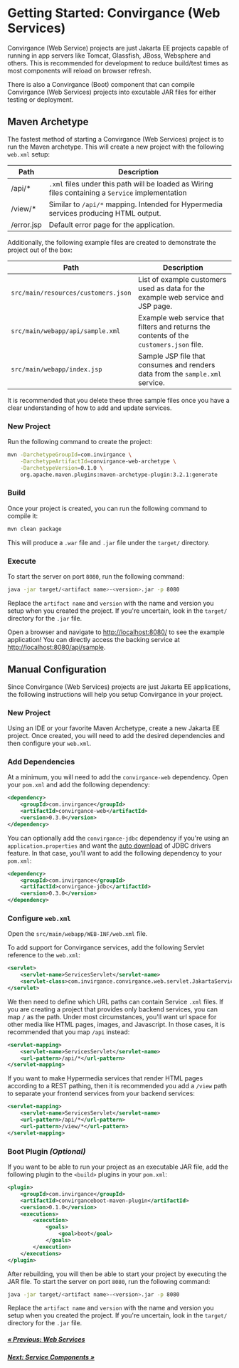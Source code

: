 # Getting Started: Convirgance (Web Services)

Convirgance (Web Service) projects are just Jakarta EE projects capable of running
in app servers like Tomcat, Glassfish, JBoss, Websphere and others. This is recommended
for development to reduce build/test times as most components will reload on browser
refresh.

There is also a Convirgance (Boot) component that can compile Convirgance (Web Services)
projects into excutable JAR files for either testing or deployment.

## Maven Archetype

The fastest method of starting a Convirgance (Web Services) project is to run the
Maven archetype. This will create a new project with the following `web.xml` setup:

| Path       | Description                                                                                       |
|------------|---------------------------------------------------------------------------------------------------|
| /api/*     | `.xml` files under this path will be loaded as Wiring files containing a `Service` implementation |
| /view/*    | Similar to `/api/*` mapping. Intended for Hypermedia services producing HTML output.              |
| /error.jsp | Default error page for the application.                                                           | 


Additionally, the following example files are created to demonstrate the project out of
the box:

| Path                                | Description                                                                                       |
|-------------------------------------|---------------------------------------------------------------------------------------------------|
| `src/main/resources/customers.json` | List of example customers used as data for the example web service and JSP page.                  |
| `src/main/webapp/api/sample.xml`    | Example web service that filters and returns the contents of the `customers.json` file.           |
| `src/main/webapp/index.jsp`         | Sample JSP file that consumes and renders data from the `sample.xml` service.                     |

It is recommended that you delete these three sample files once you have a clear understanding
of how to add and update services.


### New Project

Run the following command to create the project:

```sh
mvn -DarchetypeGroupId=com.invirgance \
    -DarchetypeArtifactId=convirgance-web-archetype \
    -DarchetypeVersion=0.1.0 \
    org.apache.maven.plugins:maven-archetype-plugin:3.2.1:generate
```

### Build

Once your project is created, you can run the following command to compile it:

```sh
mvn clean package
```

This will produce a `.war` file and `.jar` file under the `target/` directory.

### Execute

To start the server on port `8080`, run the following command:

```sh
java -jar target/<artifact name>-<version>.jar -p 8080
```

Replace the `artifact name` and `version` with the name and version you setup
when you created the project. If you're uncertain, look in the `target/` directory
for the `.jar` file.

Open a browser and navigate to [http://localhost:8080/](http://localhost:8080/) to 
see the example application! You can directly access the backing service at
[http://localhost:8080/api/sample](http://localhost:8080/api/sample).


## Manual Configuration

Since Convirgance (Web Services) projects are just Jakarta EE applications, the
following instructions will help you setup Convirgance in your project.

### New Project

Using an IDE or your favorite Maven Archetype, create a new Jakarta EE project.
Once created, you will need to add the desired dependencies and then configure
your `web.xml`.

### Add Dependencies

At a minimum, you will need to add the `convirgance-web` dependency. Open your
`pom.xml` and add the following dependency:

```xml
<dependency>
    <groupId>com.invirgance</groupId>
    <artifactId>convirgance-web</artifactId>
    <version>0.3.0</version>
</dependency>
```

You can optionally add the `convirgance-jdbc` dependency if you're using an
`application.properties` and want the [auto download](convirgance-web-boot.md)
of JDBC drivers feature. In that case, you'll want to add the following 
dependency to your `pom.xml`:

```xml
<dependency>
    <groupId>com.invirgance</groupId>
    <artifactId>convirgance-jdbc</artifactId>
    <version>0.3.0</version>
</dependency>
```

### Configure `web.xml`

Open the `src/main/webapp/WEB-INF/web.xml` file. 

To add support for Convirgance services, add the following Servlet
reference to the `web.xml`:

```xml
<servlet>
    <servlet-name>ServicesServlet</servlet-name>
    <servlet-class>com.invirgance.convirgance.web.servlet.JakartaServicesServlet</servlet-class>
</servlet>
```

We then need to define which URL paths can contain Service `.xml` files. If you are
creating a project that provides only backend services, you can map `/` as the path.
Under most circumstances, you'll want url space for other media like HTML pages, images,
and Javascript. In those cases, it is recommended that you map `/api` instead:

```xml
<servlet-mapping>
    <servlet-name>ServicesServlet</servlet-name>
    <url-pattern>/api/*</url-pattern>
</servlet-mapping>
```

If you want to make Hypermedia services that render HTML pages according to a 
REST pathing, then it is recommended you add a `/view` path to separate your
frontend services from your backend services:

```xml
<servlet-mapping>
    <servlet-name>ServicesServlet</servlet-name>
    <url-pattern>/api/*</url-pattern>
    <url-pattern>/view/*</url-pattern>
</servlet-mapping>
```

### Boot Plugin *(Optional)*

If you want to be able to run your project as an executable JAR file, add the 
following plugin to the `<build>` plugins in your `pom.xml`:

```xml
<plugin>
    <groupId>com.invirgance</groupId>
    <artifactId>convirganceboot-maven-plugin</artifactId>
    <version>0.1.0</version>
    <executions>
        <execution>
            <goals>
                <goal>boot</goal>
            </goals>
        </execution>
    </executions>
</plugin>
```

After rebuilding, you will then be able to start your project by executing the 
JAR file. To start the server on port `8080`, run the following command:

```sh
java -jar target/<artifact name>-<version>.jar -p 8080
```

Replace the `artifact name` and `version` with the name and version you setup
when you created the project. If you're uncertain, look in the `target/` directory
for the `.jar` file.


<div class="sections-prev-next">

##### [&laquo; Previous: Web Services](convirgance-web.md?id=convirgance-web)

##### [Next: Service Components &raquo;](convirgance-web-services.md)

</div>